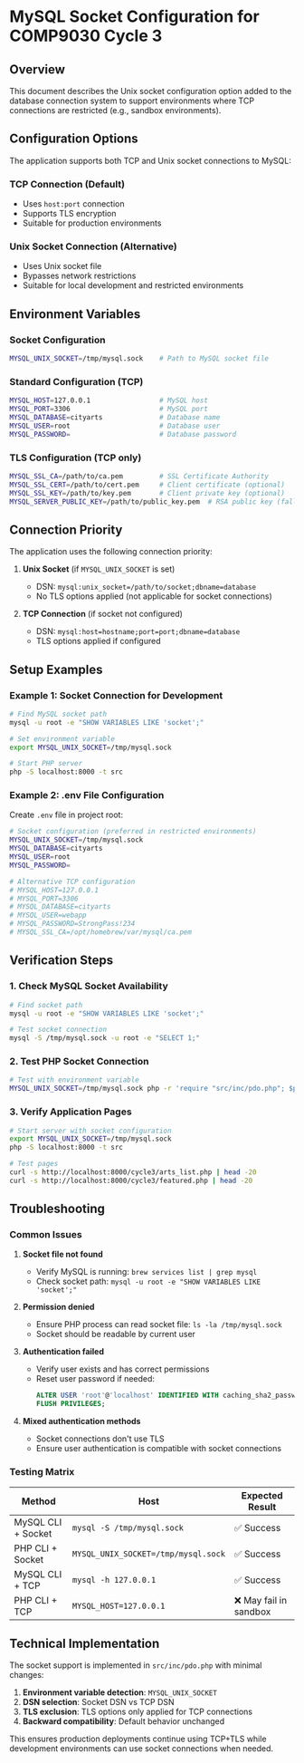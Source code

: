 # MySQL Socket Configuration for COMP9030 Cycle 3

## Overview

This document describes the Unix socket configuration option added to the database connection system to support environments where TCP connections are restricted (e.g., sandbox environments).

## Configuration Options

The application supports both TCP and Unix socket connections to MySQL:

### TCP Connection (Default)
- Uses `host:port` connection
- Supports TLS encryption
- Suitable for production environments

### Unix Socket Connection (Alternative)
- Uses Unix socket file
- Bypasses network restrictions
- Suitable for local development and restricted environments

## Environment Variables

### Socket Configuration
```bash
MYSQL_UNIX_SOCKET=/tmp/mysql.sock    # Path to MySQL socket file
```

### Standard Configuration (TCP)
```bash
MYSQL_HOST=127.0.0.1                 # MySQL host
MYSQL_PORT=3306                      # MySQL port
MYSQL_DATABASE=cityarts              # Database name
MYSQL_USER=root                      # Database user
MYSQL_PASSWORD=                      # Database password
```

### TLS Configuration (TCP only)
```bash
MYSQL_SSL_CA=/path/to/ca.pem         # SSL Certificate Authority
MYSQL_SSL_CERT=/path/to/cert.pem     # Client certificate (optional)
MYSQL_SSL_KEY=/path/to/key.pem       # Client private key (optional)
MYSQL_SERVER_PUBLIC_KEY=/path/to/public_key.pem  # RSA public key (fallback)
```

## Connection Priority

The application uses the following connection priority:

1. **Unix Socket** (if `MYSQL_UNIX_SOCKET` is set)
   - DSN: `mysql:unix_socket=/path/to/socket;dbname=database`
   - No TLS options applied (not applicable for socket connections)

2. **TCP Connection** (if socket not configured)
   - DSN: `mysql:host=hostname;port=port;dbname=database`
   - TLS options applied if configured

## Setup Examples

### Example 1: Socket Connection for Development
```bash
# Find MySQL socket path
mysql -u root -e "SHOW VARIABLES LIKE 'socket';"

# Set environment variable
export MYSQL_UNIX_SOCKET=/tmp/mysql.sock

# Start PHP server
php -S localhost:8000 -t src
```

### Example 2: .env File Configuration
Create `.env` file in project root:
```bash
# Socket configuration (preferred in restricted environments)
MYSQL_UNIX_SOCKET=/tmp/mysql.sock
MYSQL_DATABASE=cityarts
MYSQL_USER=root
MYSQL_PASSWORD=

# Alternative TCP configuration
# MYSQL_HOST=127.0.0.1
# MYSQL_PORT=3306
# MYSQL_DATABASE=cityarts
# MYSQL_USER=webapp
# MYSQL_PASSWORD=StrongPass!234
# MYSQL_SSL_CA=/opt/homebrew/var/mysql/ca.pem
```

## Verification Steps

### 1. Check MySQL Socket Availability
```bash
# Find socket path
mysql -u root -e "SHOW VARIABLES LIKE 'socket';"

# Test socket connection
mysql -S /tmp/mysql.sock -u root -e "SELECT 1;"
```

### 2. Test PHP Socket Connection
```bash
# Test with environment variable
MYSQL_UNIX_SOCKET=/tmp/mysql.sock php -r 'require "src/inc/pdo.php"; $pdo=get_pdo(); var_dump($pdo->query("SELECT 1")->fetchColumn());'
```

### 3. Verify Application Pages
```bash
# Start server with socket configuration
export MYSQL_UNIX_SOCKET=/tmp/mysql.sock
php -S localhost:8000 -t src

# Test pages
curl -s http://localhost:8000/cycle3/arts_list.php | head -20
curl -s http://localhost:8000/cycle3/featured.php | head -20
```

## Troubleshooting

### Common Issues

1. **Socket file not found**
   - Verify MySQL is running: `brew services list | grep mysql`
   - Check socket path: `mysql -u root -e "SHOW VARIABLES LIKE 'socket';"`

2. **Permission denied**
   - Ensure PHP process can read socket file: `ls -la /tmp/mysql.sock`
   - Socket should be readable by current user

3. **Authentication failed**
   - Verify user exists and has correct permissions
   - Reset user password if needed:
     ```sql
     ALTER USER 'root'@'localhost' IDENTIFIED WITH caching_sha2_password BY '';
     FLUSH PRIVILEGES;
     ```

4. **Mixed authentication methods**
   - Socket connections don't use TLS
   - Ensure user authentication is compatible with socket connections

### Testing Matrix

| Method | Host | Expected Result |
|--------|------|-----------------|
| MySQL CLI + Socket | `mysql -S /tmp/mysql.sock` | ✅ Success |
| PHP CLI + Socket | `MYSQL_UNIX_SOCKET=/tmp/mysql.sock` | ✅ Success |
| MySQL CLI + TCP | `mysql -h 127.0.0.1` | ✅ Success |
| PHP CLI + TCP | `MYSQL_HOST=127.0.0.1` | ❌ May fail in sandbox |

## Technical Implementation

The socket support is implemented in `src/inc/pdo.php` with minimal changes:

1. **Environment variable detection**: `MYSQL_UNIX_SOCKET`
2. **DSN selection**: Socket DSN vs TCP DSN
3. **TLS exclusion**: TLS options only applied for TCP connections
4. **Backward compatibility**: Default behavior unchanged

This ensures production deployments continue using TCP+TLS while development environments can use socket connections when needed.